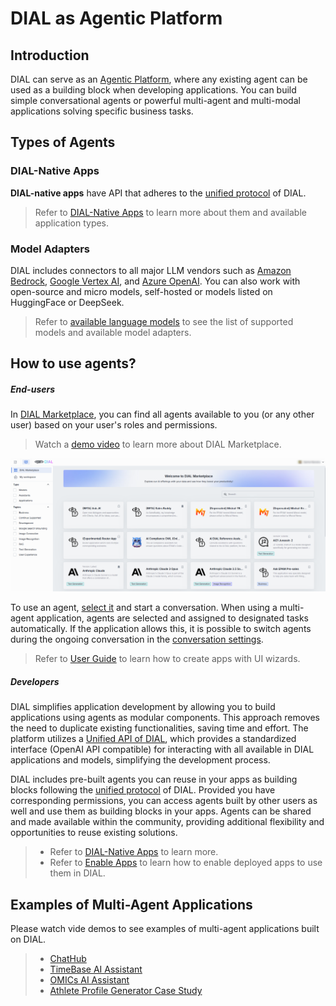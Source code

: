 # DIAL as Agentic Platform

## Introduction

DIAL can serve as an [Agentic Platform](https://dialx.ai/agentic-platform), where any existing agent can be used as a building block when developing applications. You can build simple conversational agents or powerful multi-agent and multi-modal applications solving specific business tasks.

## Types of Agents

### DIAL-Native Apps

**DIAL-native apps** have API that adheres to the [unified protocol](/docs/platform/0.architecture-and-concepts/3.components.md#the-unified-protocol) of DIAL. 

> Refer to [DIAL-Native Apps](/docs/platform/3.core/7.apps.md) to learn more about them and available application types.

### Model Adapters

DIAL includes connectors to all major LLM vendors such as [Amazon Bedrock](https://github.com/epam/ai-dial-adapter-bedrock/?tab=readme-ov-file#supported-models), [Google Vertex AI](https://github.com/epam/ai-dial-adapter-vertexai/?tab=readme-ov-file#supported-models), and [Azure OpenAI](https://github.com/epam/ai-dial-adapter-openai). You can also work with open-source and micro models, self-hosted or models listed on HuggingFace or DeepSeek.

> Refer to [available language models](/docs/platform/2.supported-models.md) to see the list of supported models and available model adapters.

## How to use agents?

##### End-users

In [DIAL Marketplace](/docs/platform/4.chat/1.marketplace.md), you can find all agents available to you (or any other user) based on your user's roles and permissions. 

> Watch a [demo video](/docs/video%20demos/1.Chat/2.marketplace.md) to learn more about DIAL Marketplace.

![](./img/dial-marketplace.png)

To use an agent, [select it](/docs/tutorials/0.user-guide.md#converse) and start a conversation. When using a multi-agent application, agents are selected and assigned to designated tasks automatically. If the application allows this, it is possible to switch agents during the ongoing conversation in the [conversation settings](/docs/tutorials/0.user-guide.md#conversation-settings).

> Refer to [User Guide](/docs/tutorials/0.user-guide.md#application-builder) to learn how to create apps with UI wizards.


##### Developers

DIAL simplifies application development by allowing you to build applications using agents as modular components. This approach removes the need to duplicate existing functionalities, saving time and effort. The platform utilizes a [Unified API of DIAL](https://dialx.ai/dial_api), which provides a standardized interface (OpenAI API compatible) for interacting with all available in DIAL applications and models, simplifying the development process.

DIAL includes pre-built agents you can reuse in your apps as building blocks following the [unified protocol](https://dialx.ai/dial_api) of DIAL. Provided you have corresponding permissions, you can access agents built by other users as well and use them as building blocks in your apps. Agents can be shared and made available within the community, providing additional flexibility and opportunities to reuse existing solutions.

> * Refer to [DIAL-Native Apps](/docs/platform/3.core/7.apps.md#create-applications) to learn more.
> * Refer to [Enable Apps](/docs/tutorials/1.developers/4.apps-development/3.enable-app.md) to learn how to enable deployed apps to use them in DIAL.

## Examples of Multi-Agent Applications

Please watch vide demos to see examples of multi-agent applications built on DIAL.

> * [ChatHub](/docs/video%20demos/2.Applications/3.dial-chathub.md)
> * [TimeBase AI Assistant](/docs/video%20demos/2.Applications/timebase-assistant.md)
> * [OMICs AI Assistant](/docs/video%20demos/2.Applications/7.dial-omics-assistant.md)
> * [Athlete Profile Generator Case Study](https://dialx.ai/solutions/athlete-profile-generator-case)